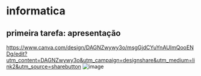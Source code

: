 # informatica
## primeira tarefa: apresentação
https://www.canva.com/design/DAGNZwywy3o/msgGjdCYuYnAUImQooENDg/edit?utm_content=DAGNZwywy3o&utm_campaign=designshare&utm_medium=link2&utm_source=sharebutton
![image](https://github.com/user-attachments/assets/0fb3d947-68c7-41f6-8fa8-556aad67e90f)
